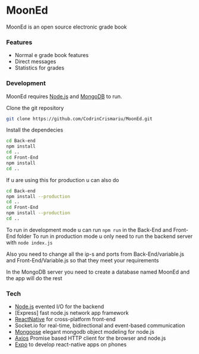 # MoonEd
MoonEd is an open source electronic grade book 

### Features
- Normal e grade book features
- Direct messages
- Statistics for grades

### Development
MoonEd requires [Node.js](https://nodejs.org/) and [MongoDB](https://www.mongodb.com/) to run. 

Clone the git repository
```sh
git clone https://github.com/CodrinCrismariu/MoonEd.git
```
Install the dependecies
```sh
cd Back-end
npm install
cd ..
cd Front-End
npm install
cd ..
```
If u are using this for production u can also do
```sh
cd Back-end 
npm install --production
cd ..
cd Front-End 
npm install --production
cd ..
```
To run in development mode u can run ```npm run``` in the Back-End and Front-End folder 
To run in production mode u only need to run the backend server with ```node index.js```

Also you need to change all the ip-s and ports from Back-End/variable.js and Front-End/Variable.js
so that they meet your requirements

In the MongoDB server you need to create a database named MoonEd and the app will do the rest

### Tech
- [Node.js](https://nodejs.org/en/) evented I/O for the backend
- [Express] fast node.js network app framework
- [ReactNative](https://reactnative.dev/) for cross-platform front-end
- Socket.io for real-time, bidirectional and event-based communication
- [Mongoose](https://mongoosejs.com/) elegant mongodb object modeling for node.js
- [Axios](https://axios-http.com/docs/intro) Promise based HTTP client for the browser and node.js
- [Expo](https://expo.dev/) to develop react-native apps on phones
